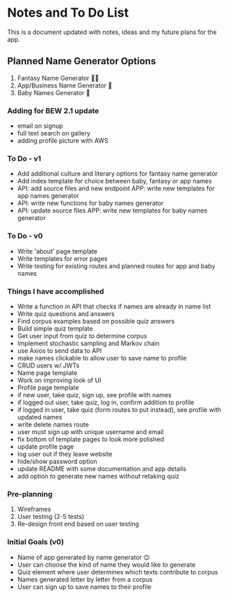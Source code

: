 # Notes and To Do List

This is a document updated with notes, ideas and my future plans for the app.

## Planned Name Generator Options
1. Fantasy Name Generator 🧚‍♂️
2. App/Business Name Generator 📱
3. Baby Names Generator 🍼

### Adding for BEW 2.1 update
- email on signup
- full text search on gallery
- adding profile picture with AWS

### To Do - v1
- Add additional culture and literary options for fantasy name generator
- Add index template for choice between baby, fantasy or app names
- API: add source files and new endpoint APP: write new templates for app names generator
- API: write new functions for baby names generator
- API: update source files APP: write new templates for baby names generator

### To Do - v0
- Write 'about' page template
- Write templates for error pages
- Write testing for existing routes and planned routes for app and baby names

### Things I have accomplished
- Write a function in API that checks if names are already in name list
- Write quiz questions and answers
- Find corpus examples based on possible quiz answers
- Build simple quiz template
- Get user input from quiz to determine corpus
- Implement stochastic sampling and Markov chain
- use Axios to send data to API
- make names clickable to allow user to save name to profile
- CRUD users w/ JWTs
- Name page template
- Work on improving look of UI
- Profile page template
- if new user, take quiz, sign up, see profile with names
- if logged out user, take quiz, log in, confirm addition to profile
- if logged in user, take quiz (form routes to put instead), see profile with updated names
- write delete names route
- user must sign up with unique username and email
- fix bottom of template pages to look more polished
- update profile page
- log user out if they leave website
- hide/show password option
- update README with some documentation and app details
- add option to generate new names without retaking quiz

### Pre-planning
1. Wireframes
2. User testing (2-5 tests)
3. Re-design front end based on user testing

### Initial Goals (v0)
- Name of app generated by name generator 😉
- User can choose the kind of name they would like to generate
- Quiz element where user determines which texts contribute to corpus
- Names generated letter by letter from a corpus
- User can sign up to save names to their profile
